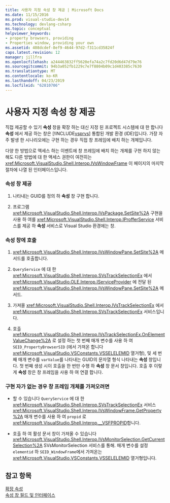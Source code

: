 ```yaml
---
title: 사용자 지정 속성 창 제공 | Microsoft Docs
ms.date: 11/15/2016
ms.prod: visual-studio-dev14
ms.technology: devlang-csharp
ms.topic: conceptual
helpviewer_keywords:
- property browsers, providing
- Properties window, providing your own
ms.assetid: 408dcdef-8ef9-4644-97d2-f311cd35824f
caps.latest.revision: 12
manager: jillfra
ms.openlocfilehash: a244463832ff5620efa74a2c7fd20d6d47d79e76
ms.sourcegitcommit: 94b3a052fb1229c7e7f8804b09c1d403385c7630
ms.translationtype: MT
ms.contentlocale: ko-KR
ms.lasthandoff: 04/23/2019
ms.locfileid: "62810706"
---
```

# <a name="providing-a-custom-properties-window"></a>사용자 지정 속성 창 제공
직접 제공할 수 있기 **속성** 창을 확장 하는 대신 지정 된 프로젝트 시스템에 대 한 합니다 **속성** 에서 제공 하는 창은 [!INCLUDE[vsprvs](../includes/vsprvs-md.md)] 통합된 개발 환경 (IDE)입니다. 가장 자주 발생 한 시나리오에는 구현 하는 경우 직접 창 프레임에 배치 하는 개체입니다.  
  
 다양 한 방법으로 액세스 하는 이벤트에 창 프레임에 배치 하는 개체를 구현 하지 않는 해도 다른 방법에 대 한 액세스 권한이 여전히는 <xref:Microsoft.VisualStudio.Shell.Interop.IVsWindowFrame> 이 페이지의 마지막 절차에 나열 된 인터페이스입니다.  
  
### <a name="to-provide-your-properties-window"></a>속성 창 제공  
  
1. 나타내는 GUID를 정의 하 **속성** 창 구현 합니다.  
  
2. 프로그램 <xref:Microsoft.VisualStudio.Shell.Interop.IVsPackage.SetSite%2A> 구현을 사용 하 여를 <xref:Microsoft.VisualStudio.Shell.Interop.IProfferService> 서비스를 제공 하 **속성** 서비스로 Visual Studio 환경에는 창.  
  
### <a name="to-call-your-properties-window"></a>속성 창에 호출  
  
1. <xref:Microsoft.VisualStudio.Shell.Interop.IVsWindowPane.SetSite%2A> 메서드를 호출합니다.  
  
2. `QueryService` 에 대 한 <xref:Microsoft.VisualStudio.Shell.Interop.SVsTrackSelectionEx> 에서 <xref:Microsoft.VisualStudio.OLE.Interop.IServiceProvider> 에 전달 된 <xref:Microsoft.VisualStudio.Shell.Interop.IVsWindowPane.SetSite%2A> 메서드.  
  
3. 가져올 <xref:Microsoft.VisualStudio.Shell.Interop.IVsTrackSelectionEx> 에서 <xref:Microsoft.VisualStudio.Shell.Interop.SVsTrackSelectionEx> 서비스입니다.  
  
4. 호출 <xref:Microsoft.VisualStudio.Shell.Interop.IVsTrackSelectionEx.OnElementValueChange%2A> 로 설정 하는 첫 번째 매개 변수를 사용 하 여 `SEID_PropertyBrowserSID` (에서 가져온 합니다 <xref:Microsoft.VisualStudio.VSConstants.VSSELELEMID> 열거형), 및 세 번째 매개 변수를 `varValue`를 나타내는 GUID의 문자열 형식 나타내는 **속성** 창입니다. 첫 번째 생성 시이 호출을 한 번만 수행 하 **속성** 창 문서 창입니다. 호출 후 이렇게 **속성** 창은 창 프레임을 사용 하 여 연결 합니다.  
  
### <a name="to-obtain-the-window-frame-object-when-you-are-not-the-implementer"></a>구현 자가 없는 경우 창 프레임 개체를 가져오려면  
  
- 할 수 있습니다 `QueryService` 에 대 한 <xref:Microsoft.VisualStudio.Shell.Interop.SVsTrackSelectionEx> 서비스 <xref:Microsoft.VisualStudio.Shell.Interop.IVsWindowFrame.GetProperty%2A> 매개 변수를 사용 하 여 `propid` 로 <xref:Microsoft.VisualStudio.Shell.Interop.__VSFPROPID>합니다.  
  
- 호출 하 여 활성 문서 창이 가져올 수 있습니다 <xref:Microsoft.VisualStudio.Shell.Interop.IVsMonitorSelection.GetCurrentSelection%2A> SVsMonitorSelection 서비스를 통해. 매개 변수를 설정 `elementid` 하 `SEID_WindowFrame`에서 가져온는 <xref:Microsoft.VisualStudio.VSConstants.VSSELELEMID> 열거형입니다.  
  
## <a name="see-also"></a>참고 항목  
 [확장 속성](../extensibility/internals/extending-properties.md)   
 [속성 창 필드 및 인터페이스](../extensibility/internals/properties-window-fields-and-interfaces.md)